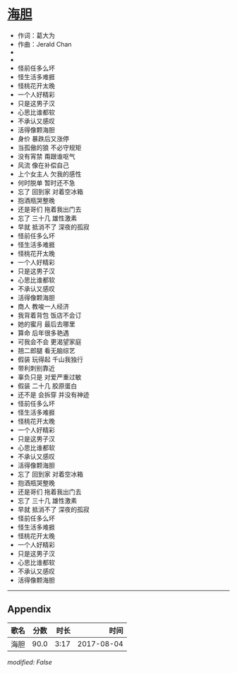 # [海胆](https://music.163.com/song?id=493285090)

* 作词：葛大为
* 作曲：Jerald Chan
*
*
* 怪前任多么坏
* 怪生活多难捱
* 怪桃花开太晚
* 一个人好精彩
* 只是这男子汉
* 心思比谁都软
* 不承认又感叹
* 活得像颗海胆
* 身价 暴跌后又涨停
* 当孤傲的狼 不必守规矩
* 没有宵禁 甭跟谁呕气
* 风流 像在补偿自己
* 上个女主人 欠我的感性
* 何时脱单 暂时还不急
* 忘了 回到家 对着空冰箱
* 抱酒瓶哭整晚
* 还是哥们 拖着我出门去
* 忘了 三十几 雄性激素
* 早就 抵消不了 深夜的孤寂
* 怪前任多么坏
* 怪生活多难捱
* 怪桃花开太晚
* 一个人好精彩
* 只是这男子汉
* 心思比谁都软
* 不承认又感叹
* 活得像颗海胆
* 商人 教唆一人经济
* 我背着背包 饭店不会订
* 她的蜜月 最后去哪里
* 算命  后年很多艳遇
* 可我会不会 更渴望家庭
* 翘二郎腿 看无脑综艺
* 假装 玩得起 千山我独行
* 带利刺别靠近
* 辜负只是 对爱严重过敏
* 假装 二十几 胶原蛋白
* 还不是 会拆穿 并没有神迹
* 怪前任多么坏
* 怪生活多难捱
* 怪桃花开太晚
* 一个人好精彩
* 只是这男子汉
* 心思比谁都软
* 不承认又感叹
* 活得像颗海胆
* 忘了 回到家 对着空冰箱
* 抱酒瓶哭整晚
* 还是哥们 拖着我出门去
* 忘了 三十几 雄性激素
* 早就 抵消不了 深夜的孤寂
* 怪前任多么坏
* 怪生活多难捱
* 怪桃花开太晚
* 一个人好精彩
* 只是这男子汉
* 心思比谁都软
* 不承认又感叹
* 活得像颗海胆


---

## Appendix

|歌名|分数|时长|时间|
|:---|:---:|---:|---:|
|海胆|90.0|3:17|2017-08-04

*modified: False*